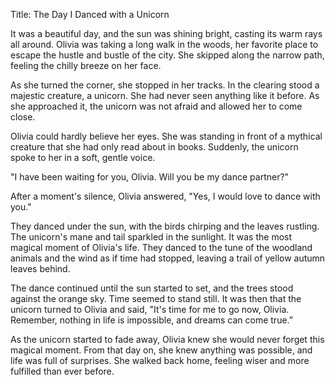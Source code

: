 Title: The Day I Danced with a Unicorn

It was a beautiful day, and the sun was shining bright, casting its warm rays all around. Olivia was taking a long walk in the woods, her favorite place to escape the hustle and bustle of the city. She skipped along the narrow path, feeling the chilly breeze on her face.

As she turned the corner, she stopped in her tracks. In the clearing stood a majestic creature, a unicorn. She had never seen anything like it before. As she approached it, the unicorn was not afraid and allowed her to come close.

Olivia could hardly believe her eyes. She was standing in front of a mythical creature that she had only read about in books. Suddenly, the unicorn spoke to her in a soft, gentle voice.

"I have been waiting for you, Olivia. Will you be my dance partner?"

After a moment's silence, Olivia answered, "Yes, I would love to dance with you."

They danced under the sun, with the birds chirping and the leaves rustling. The unicorn's mane and tail sparkled in the sunlight. It was the most magical moment of Olivia's life. They danced to the tune of the woodland animals and the wind as if time had stopped, leaving a trail of yellow autumn leaves behind.

The dance continued until the sun started to set, and the trees stood against the orange sky. Time seemed to stand still. It was then that the unicorn turned to Olivia and said, "It's time for me to go now, Olivia. Remember, nothing in life is impossible, and dreams can come true.”

As the unicorn started to fade away, Olivia knew she would never forget this magical moment. From that day on, she knew anything was possible, and life was full of surprises. She walked back home, feeling wiser and more fulfilled than ever before.